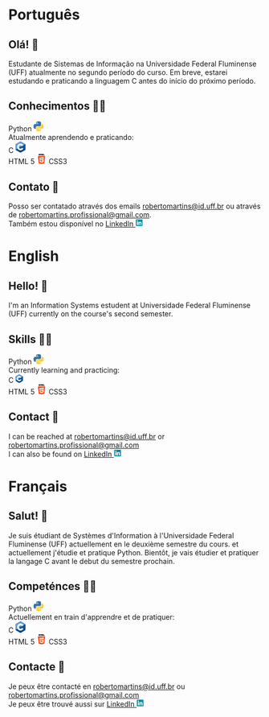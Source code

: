 # Português 

## Olá! 👋
Estudante de Sistemas de Informação na Universidade Federal Fluminense (UFF) atualmente no segundo período do curso. Em breve, estarei estudando e praticando a linguagem C antes do início do próximo período.

## Conhecimentos 👨‍💻
Python <img src="https://github.com/Roberto-deP-Martins/Roberto-deP-Martins/blob/main/Imagens/logo_python.png" width="20px" alt="Logo do Python"> <br/>
Atualmente aprendendo e praticando: <br/>
C <img src="https://github.com/Roberto-deP-Martins/Roberto-deP-Martins/blob/main/Imagens/C_Logo.png" width="20px" alt="Logo do C"><br/>
HTML 5 <img src="https://github.com/Roberto-deP-Martins/Roberto-deP-Martins/blob/main/Imagens/HTML5_Logo_32.png" width=20px>
CSS3


## Contato 📩
Posso ser contatado através dos emails robertomartins@id.uff.br ou através de robertomartins.profissional@gmail.com.<br/>
Também estou disponível no <a href="https://www.linkedin.com/in/roberto-martins-a0914022a/">LinkedIn&nbsp;<img src="https://github.com/Roberto-deP-Martins/Roberto-deP-Martins/blob/main/Imagens/linkedin-brands.png" width="15px"></a>

# English

## Hello! 👋
I'm an Information Systems estudent at Universidade Federal Fluminense (UFF) currently on the course's second semester.

## Skills 👨‍💻
Python <img src="https://github.com/Roberto-deP-Martins/Roberto-deP-Martins/blob/main/Imagens/logo_python.png" width="20px" alt="Python logo"><br/>
Currently learning and practicing:<br/>
C <img src="https://github.com/Roberto-deP-Martins/Roberto-deP-Martins/blob/main/Imagens/C_Logo.png" width="15px" alt="C logo"><br/>
HTML 5 <img src="https://github.com/Roberto-deP-Martins/Roberto-deP-Martins/blob/main/Imagens/HTML5_Logo_32.png" width=20px>
CSS3

## Contact 📩
I can be reached at robertomartins@id.uff.br or robertomartins.profissional@gmail.com<br/>
I can also be found on <a href="https://www.linkedin.com/in/roberto-martins-a0914022a/">LinkedIn&nbsp;<img src="https://github.com/Roberto-deP-Martins/Roberto-deP-Martins/blob/main/Imagens/linkedin-brands.png" width="15px"></a>

# Français

## Salut! 👋
Je suis étudiant de Systèmes d'Information à l'Universidade Federal Fluminense (UFF) actuellement en le deuxième semestre du cours. et actuellement j'étudie et pratique Python. Bientôt, je vais étudier et pratiquer la langage C avant le debut du semestre prochain.

## Competénces 👨‍💻
Python <img src="https://github.com/Roberto-deP-Martins/Roberto-deP-Martins/blob/main/Imagens/logo_python.png" width="20px" alt="Logo du Python"><br/>
Actuellement en train d'apprendre et de pratiquer:<br/>
C <img src="https://github.com/Roberto-deP-Martins/Roberto-deP-Martins/blob/main/Imagens/C_Logo.png" width="20px" alt="Logo du C"><br/>
HTML 5 <img src="https://github.com/Roberto-deP-Martins/Roberto-deP-Martins/blob/main/Imagens/HTML5_Logo_32.png" width=20px>
CSS3

## Contacte 📩
Je peux être contacté en robertomartins@id.uff.br ou robertomartins.profissional@gmail.com<br/>
Je peux être trouvé aussi sur <a href="https://www.linkedin.com/in/roberto-martins-a0914022a/">LinkedIn&nbsp;<img src="https://github.com/Roberto-deP-Martins/Roberto-deP-Martins/blob/main/Imagens/linkedin-brands.png" width="15px"></a>
